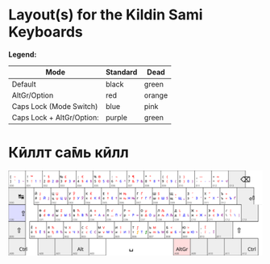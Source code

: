 # Layout(s) for the Kildin Sami Keyboards

**Legend:**

| Mode                      | Standard | Dead   |
|---------------------------|----------|--------|
| Default                   | black    | green  |
| AltGr/Option              | red      | orange |
| Caps Lock (Mode Switch)   | blue     | pink   |
| Caps Lock + AltGr/Option: | purple   | green  |

# Кӣллт са̄мь кӣлл

![Кӣллт са̄мь кӣлл](./sjd_keyboards.svg)

<script>
    "use strict";

    var i, ii, nodes, node;

    nodes = document.querySelectorAll(".key-dead");
    for (i = 0, ii = nodes.length; i < ii; ++i) {
        nodes[i].addEventListener('click', function(e) {
            console.log(this);
        }, false);
    }
</script>

  
